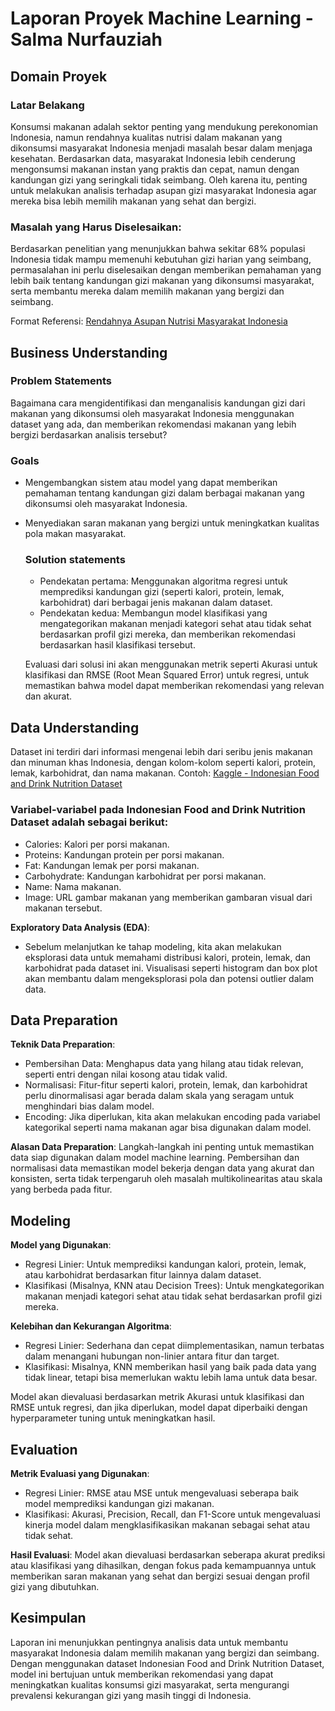 # Laporan Proyek Machine Learning - Salma Nurfauziah

## Domain Proyek

### Latar Belakang
Konsumsi makanan adalah sektor penting yang mendukung perekonomian Indonesia, namun rendahnya kualitas nutrisi dalam makanan yang dikonsumsi masyarakat Indonesia menjadi masalah besar dalam menjaga kesehatan. Berdasarkan data, masyarakat Indonesia lebih cenderung mengonsumsi makanan instan yang praktis dan cepat, namun dengan kandungan gizi yang seringkali tidak seimbang. Oleh karena itu, penting untuk melakukan analisis terhadap asupan gizi masyarakat Indonesia agar mereka bisa lebih memilih makanan yang sehat dan bergizi.

### Masalah yang Harus Diselesaikan:
Berdasarkan penelitian yang menunjukkan bahwa sekitar 68% populasi Indonesia tidak mampu memenuhi kebutuhan gizi harian yang seimbang, permasalahan ini perlu diselesaikan dengan memberikan pemahaman yang lebih baik tentang kandungan gizi makanan yang dikonsumsi masyarakat, serta membantu mereka dalam memilih makanan yang bergizi dan seimbang.

  Format Referensi: [Rendahnya Asupan Nutrisi Masyarakat Indonesia](https://www.kompas.id/baca/riset/2023/01/31/rendahnya-asupan-nutrisi-masyarakat-indonesia) 

## Business Understanding

### Problem Statements

Bagaimana cara mengidentifikasi dan menganalisis kandungan gizi dari makanan yang dikonsumsi oleh masyarakat Indonesia menggunakan dataset yang ada, dan memberikan rekomendasi makanan yang lebih bergizi berdasarkan analisis tersebut?

### Goals

- Mengembangkan sistem atau model yang dapat memberikan pemahaman tentang kandungan gizi dalam berbagai makanan yang dikonsumsi oleh masyarakat Indonesia.
- Menyediakan saran makanan yang bergizi untuk meningkatkan kualitas pola makan masyarakat.

    ### Solution statements
    - Pendekatan pertama: Menggunakan algoritma regresi untuk memprediksi kandungan gizi (seperti kalori, protein, lemak, karbohidrat) dari berbagai jenis makanan dalam dataset.
    - Pendekatan kedua: Membangun model klasifikasi yang mengategorikan makanan menjadi kategori sehat atau tidak sehat berdasarkan profil gizi mereka, dan memberikan rekomendasi berdasarkan hasil klasifikasi tersebut.

  Evaluasi dari solusi ini akan menggunakan metrik seperti Akurasi untuk klasifikasi dan RMSE (Root Mean Squared Error) untuk regresi, untuk memastikan bahwa model dapat memberikan rekomendasi yang relevan dan akurat.
      
## Data Understanding
Dataset ini terdiri dari informasi mengenai lebih dari seribu jenis makanan dan minuman khas Indonesia, dengan kolom-kolom seperti kalori, protein, lemak, karbohidrat, dan nama makanan. Contoh: [Kaggle - Indonesian Food and Drink Nutrition Dataset](https://www.kaggle.com/datasets/anasfikrihanif/indonesian-food-and-drink-nutrition-dataset) 

### Variabel-variabel pada Indonesian Food and Drink Nutrition Dataset adalah sebagai berikut:
- Calories: Kalori per porsi makanan.
- Proteins: Kandungan protein per porsi makanan.
- Fat: Kandungan lemak per porsi makanan.
- Carbohydrate: Kandungan karbohidrat per porsi makanan.
- Name: Nama makanan.
- Image: URL gambar makanan yang memberikan gambaran visual dari makanan tersebut.

**Exploratory Data Analysis (EDA)**:
- Sebelum melanjutkan ke tahap modeling, kita akan melakukan eksplorasi data untuk memahami distribusi kalori, protein, lemak, dan karbohidrat pada dataset ini. Visualisasi seperti histogram dan box plot akan membantu dalam mengeksplorasi pola dan potensi outlier dalam data.

## Data Preparation

**Teknik Data Preparation**: 
- Pembersihan Data: Menghapus data yang hilang atau tidak relevan, seperti entri dengan nilai kosong atau tidak valid.
- Normalisasi: Fitur-fitur seperti kalori, protein, lemak, dan karbohidrat perlu dinormalisasi agar berada dalam skala yang seragam untuk menghindari bias dalam model.
- Encoding: Jika diperlukan, kita akan melakukan encoding pada variabel kategorikal seperti nama makanan agar bisa digunakan dalam model.

**Alasan Data Preparation**:
Langkah-langkah ini penting untuk memastikan data siap digunakan dalam model machine learning. Pembersihan dan normalisasi data memastikan model bekerja dengan data yang akurat dan konsisten, serta tidak terpengaruh oleh masalah multikolinearitas atau skala yang berbeda pada fitur.

## Modeling

**Model yang Digunakan**: 
- Regresi Linier: Untuk memprediksi kandungan kalori, protein, lemak, atau karbohidrat berdasarkan fitur lainnya dalam dataset.
- Klasifikasi (Misalnya, KNN atau Decision Trees): Untuk mengkategorikan makanan menjadi kategori sehat atau tidak sehat berdasarkan profil gizi mereka.

**Kelebihan dan Kekurangan Algoritma**:
- Regresi Linier: Sederhana dan cepat diimplementasikan, namun terbatas dalam menangani hubungan non-linier antara fitur dan target.
- Klasifikasi: Misalnya, KNN memberikan hasil yang baik pada data yang tidak linear, tetapi bisa memerlukan waktu lebih lama untuk data besar.

Model akan dievaluasi berdasarkan metrik Akurasi untuk klasifikasi dan RMSE untuk regresi, dan jika diperlukan, model dapat diperbaiki dengan hyperparameter tuning untuk meningkatkan hasil.

## Evaluation

**Metrik Evaluasi yang Digunakan**:

- Regresi Linier: RMSE atau MSE untuk mengevaluasi seberapa baik model memprediksi kandungan gizi makanan.
- Klasifikasi: Akurasi, Precision, Recall, dan F1-Score untuk mengevaluasi kinerja model dalam mengklasifikasikan makanan sebagai sehat atau tidak sehat.
  
**Hasil Evaluasi**:
Model akan dievaluasi berdasarkan seberapa akurat prediksi atau klasifikasi yang dihasilkan, dengan fokus pada kemampuannya untuk memberikan saran makanan yang sehat dan bergizi sesuai dengan profil gizi yang dibutuhkan.

## Kesimpulan 
Laporan ini menunjukkan pentingnya analisis data untuk membantu masyarakat Indonesia dalam memilih makanan yang bergizi dan seimbang. Dengan menggunakan dataset Indonesian Food and Drink Nutrition Dataset, model ini bertujuan untuk memberikan rekomendasi yang dapat meningkatkan kualitas konsumsi gizi masyarakat, serta mengurangi prevalensi kekurangan gizi yang masih tinggi di Indonesia.


